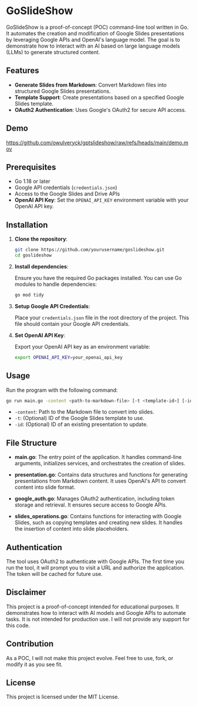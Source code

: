 # GoSlideShow

GoSlideShow is a proof-of-concept (POC) command-line tool written in Go. It automates the creation and modification of Google Slides presentations by leveraging Google APIs and OpenAI's language model. The goal is to demonstrate how to interact with an AI based on large language models (LLMs) to generate structured content.

## Features

- **Generate Slides from Markdown**: Convert Markdown files into structured Google Slides presentations.
- **Template Support**: Create presentations based on a specified Google Slides template.
- **OAuth2 Authentication**: Uses Google's OAuth2 for secure API access.

## Demo

https://github.com/owulveryck/gptslideshow/raw/refs/heads/main/demo.mov

## Prerequisites

- Go 1.18 or later
- Google API credentials (`credentials.json`)
- Access to the Google Slides and Drive APIs
- **OpenAI API Key**: Set the `OPENAI_API_KEY` environment variable with your OpenAI API key.

## Installation

1. **Clone the repository**:

   ```bash
   git clone https://github.com/yourusername/goslideshow.git
   cd goslideshow
   ```

2. **Install dependencies**:

   Ensure you have the required Go packages installed. You can use Go modules to handle dependencies:

   ```bash
   go mod tidy
   ```

3. **Setup Google API Credentials**:

   Place your `credentials.json` file in the root directory of the project. This file should contain your Google API credentials.

4. **Set OpenAI API Key**:

   Export your OpenAI API key as an environment variable:

   ```bash
   export OPENAI_API_KEY=your_openai_api_key
   ```

## Usage

Run the program with the following command:

```bash
go run main.go -content <path-to-markdown-file> [-t <template-id>] [-id <presentation-id>]
```

- `-content`: Path to the Markdown file to convert into slides.
- `-t`: (Optional) ID of the Google Slides template to use.
- `-id`: (Optional) ID of an existing presentation to update.

## File Structure

- **main.go**: The entry point of the application. It handles command-line arguments, initializes services, and orchestrates the creation of slides.

- **presentation.go**: Contains data structures and functions for generating presentations from Markdown content. It uses OpenAI's API to convert content into slide format.

- **google_auth.go**: Manages OAuth2 authentication, including token storage and retrieval. It ensures secure access to Google APIs.

- **slides_operations.go**: Contains functions for interacting with Google Slides, such as copying templates and creating new slides. It handles the insertion of content into slide placeholders.

## Authentication

The tool uses OAuth2 to authenticate with Google APIs. The first time you run the tool, it will prompt you to visit a URL and authorize the application. The token will be cached for future use.

## Disclaimer

This project is a proof-of-concept intended for educational purposes. It demonstrates how to interact with AI models and Google APIs to automate tasks. It is not intended for production use. I will not provide any support for this code.

## Contribution

As a POC, I will not make this project evolve. Feel free to use, fork, or modify it as you see fit.

## License

This project is licensed under the MIT License.
